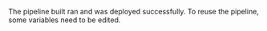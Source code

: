 The pipeline built ran and was deployed successfully. To reuse the pipeline, some variables need to be edited.
